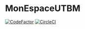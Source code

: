 # MonEspaceUTBM
[![CodeFactor](https://www.codefactor.io/repository/github/danykem/monespaceutbm/badge/prod)](https://www.codefactor.io/repository/github/danykem/monespaceutbm/overview/prod)
[![CircleCI](https://circleci.com/gh/nzodalandry/MonsEspaceUTBM.svg?style=svg&circle-token=61cc3f32c26806a9aeb9fdd9e13fc062be045ada)](https://circleci.com/gh/nzodalandry/MonEspaceUTBM)
